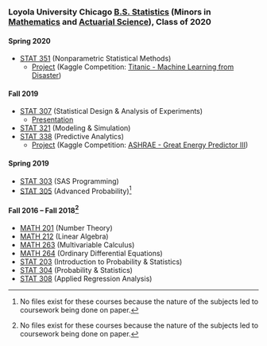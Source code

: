 ### Loyola University Chicago [B.S. Statistics](https://www.luc.edu/math/bsstat.shtml) (Minors in [Mathematics](https://www.luc.edu/math/minormath.shtml) and [Actuarial Science](https://www.luc.edu/math/minoractuarial.shtml)), Class of 2020
#### Spring 2020
- [STAT 351](https://www.luc.edu/math/academics/courses/undergradstat/stat351nonparametricstatisticalmethods) (Nonparametric Statistical Methods)
  - [Project](STAT%20351%20-%20Nonparametric%20Statistical%20Methods/Project/Project.pdf) (Kaggle Competition: [Titanic - Machine Learning from Disaster](https://www.kaggle.com/competitions/titanic))
#### Fall 2019
- [STAT 307](https://www.luc.edu/math/academics/courses/stat307) (Statistical Design & Analysis of Experiments)
  - [Presentation](STAT%20307%20-%20Statistical%20Design%20&%20Analysis%20of%20Experiments/Presentation%20(Popping%20Popcorn).pdf)
- [STAT 321](https://www.luc.edu/math/academics/courses/stat321) (Modeling & Simulation)
- [STAT 338](https://www.luc.edu/math/academics/courses/undergradstat/stat338predictiveanalytics) (Predictive Analytics)
  - [Project](STAT%20338%20-%20Predictive%20Analytics/Project.pdf) (Kaggle Competition: [ASHRAE - Great Energy Predictor III](https://www.kaggle.com/competitions/ashrae-energy-prediction))
#### Spring 2019
- [STAT 303](https://www.luc.edu/math/academics/courses/stat303) (SAS Programming)
- [STAT 305](https://www.luc.edu/math/academics/courses/stat305) (Advanced Probability)[^1]
#### Fall 2016 – Fall 2018[^1]
- [MATH 201](https://www.luc.edu/math/academics/courses/math201) (Number Theory)
- [MATH 212](https://www.luc.edu/math/academics/courses/math212) (Linear Algebra)
- [MATH 263](https://www.luc.edu/math/academics/courses/math263) (Multivariable Calculus)
- [MATH 264](https://www.luc.edu/math/academics/courses/math264) (Ordinary Differential Equations)
- [STAT 203](https://www.luc.edu/math/academics/courses/stat203) (Introduction to Probability & Statistics)
- [STAT 304](https://www.luc.edu/math/academics/courses/stat304) (Probability & Statistics)
- [STAT 308](https://www.luc.edu/math/academics/courses/stat308) (Applied Regression Analysis)
[^1]: No files exist for these courses because the nature of the subjects led to coursework being done on paper.
